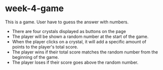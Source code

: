 # week-4-game
This is a game. User have to guess the answer with numbers.
* There are four crystals displayed as buttons on the page
* The player will be shown a random number at the start of the game.
* When the player clicks on a crystal, it will add a specific amount of points to the player's total score.
* The player wins if their total score matches the random number from the beginning of the game.
* The player loses if their score goes above the random number.
